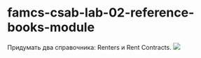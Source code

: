 # famcs-csab-lab-02-reference-books-module
Придумать два справочника: Renters и Rent Contracts.
![](https://github.com/vetasavitskaya/famcs-csab-lab-02-reference-books-module/blob/main/Rent%20Agency%20Database%20ER%20Diagram.png)
